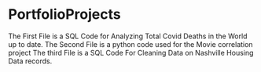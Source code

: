 # PortfolioProjects
The First File is a SQL Code for Analyzing Total Covid Deaths in the World up to date. 
The Second File is a python code used for the Movie correlation project
The third File is a SQL Code For Cleaning Data on Nashville Housing Data records.
